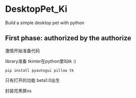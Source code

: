 # DesktopPet_Ki
Build a simple desktop pet with python 


## First phase: authorized by the authorize 
激情开始准备代码 

library准备 tkinter在python里叫tk :)

`pip install pyautogui pillow tk`

只有打开的功能 beta1.0出生

封装完黑屏xs
